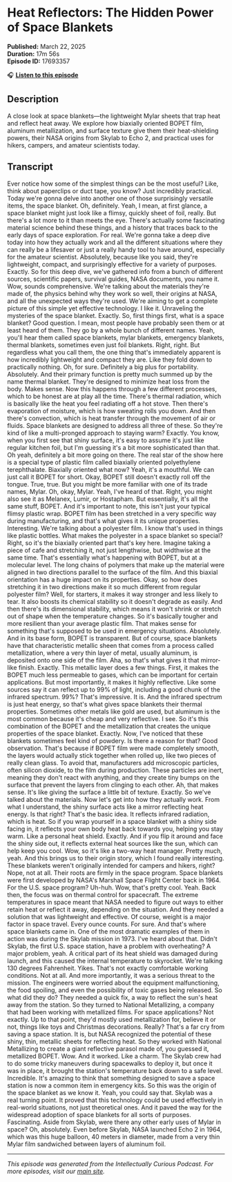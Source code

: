 # Heat Reflectors: The Hidden Power of Space Blankets

**Published:** March 22, 2025  
**Duration:** 17m 56s  
**Episode ID:** 17693357

🎧 **[Listen to this episode](https://intellectuallycurious.buzzsprout.com/2529712/episodes/17693357-heat-reflectors-the-hidden-power-of-space-blankets)**

## Description

A close look at space blankets—the lightweight Mylar sheets that trap heat and reflect heat away. We explore how biaxially oriented BOPET film, aluminum metallization, and surface texture give them their heat-shielding powers, their NASA origins from Skylab to Echo 2, and practical uses for hikers, campers, and amateur scientists today.

## Transcript

Ever notice how some of the simplest things can be the most useful? Like, think about paperclips or duct tape, you know? Just incredibly practical. Today we're gonna delve into another one of those surprisingly versatile items, the space blanket. Oh, definitely. Yeah, I mean, at first glance, a space blanket might just look like a flimsy, quickly sheet of foil, really. But there's a lot more to it than meets the eye. There's actually some fascinating material science behind these things, and a history that traces back to the early days of space exploration. For real. We're gonna take a deep dive today into how they actually work and all the different situations where they can really be a lifesaver or just a really handy tool to have around, especially for the amateur scientist. Absolutely, because like you said, they're lightweight, compact, and surprisingly effective for a variety of purposes. Exactly. So for this deep dive, we've gathered info from a bunch of different sources, scientific papers, survival guides, NASA documents, you name it. Wow, sounds comprehensive. We're talking about the materials they're made of, the physics behind why they work so well, their origins at NASA, and all the unexpected ways they're used. We're aiming to get a complete picture of this simple yet effective technology. I like it. Unraveling the mysteries of the space blanket. Exactly. So, first things first, what is a space blanket? Good question. I mean, most people have probably seen them or at least heard of them. They go by a whole bunch of different names. Yeah, you'll hear them called space blankets, mylar blankets, emergency blankets, thermal blankets, sometimes even just foil blankets. Right, right. But regardless what you call them, the one thing that's immediately apparent is how incredibly lightweight and compact they are. Like they fold down to practically nothing. Oh, for sure. Definitely a big plus for portability. Absolutely. And their primary function is pretty much summed up by the name thermal blanket. They're designed to minimize heat loss from the body. Makes sense. Now this happens through a few different processes, which to be honest are at play all the time. There's thermal radiation, which is basically like the heat you feel radiating off a hot stove. Then there's evaporation of moisture, which is how sweating rolls you down. And then there's convection, which is heat transfer through the movement of air or fluids. Space blankets are designed to address all three of these. So they're kind of like a multi-pronged approach to staying warm? Exactly. You know, when you first see that shiny surface, it's easy to assume it's just like regular kitchen foil, but I'm guessing it's a bit more sophisticated than that. Oh yeah, definitely a bit more going on there. The real star of the show here is a special type of plastic film called biaxially oriented polyethylene terephthalate. Biaxially oriented what now? Yeah, it's a mouthful. We can just call it BOPET for short. Okay, BOPET still doesn't exactly roll off the tongue. True, true. But you might be more familiar with one of its trade names, Mylar. Oh, okay, Mylar. Yeah, I've heard of that. Right, you might also see it as Melanex, Lumir, or Hostapham. But essentially, it's all the same stuff, BOPET. And it's important to note, this isn't just your typical flimsy plastic wrap. BOPET film has been stretched in a very specific way during manufacturing, and that's what gives it its unique properties. Interesting. We're talking about a polyester film. I know that's used in things like plastic bottles. What makes the polyester in a space blanket so special? Right, so it's the biaxially oriented part that's key here. Imagine taking a piece of cafe and stretching it, not just lengthwise, but widthwise at the same time. That's essentially what's happening with BOPET, but at a molecular level. The long chains of polymers that make up the material were aligned in two directions parallel to the surface of the film. And this biaxial orientation has a huge impact on its properties. Okay, so how does stretching it in two directions make it so much different from regular polyester film? Well, for starters, it makes it way stronger and less likely to tear. It also boosts its chemical stability so it doesn't degrade as easily. And then there's its dimensional stability, which means it won't shrink or stretch out of shape when the temperature changes. So it's basically tougher and more resilient than your average plastic film. That makes sense for something that's supposed to be used in emergency situations. Absolutely. And in its base form, BOPET is transparent. But of course, space blankets have that characteristic metallic sheen that comes from a process called metallization, where a very thin layer of metal, usually aluminum, is deposited onto one side of the film. Aha, so that's what gives it that mirror-like finish. Exactly. This metallic layer does a few things. First, it makes the BOPET much less permeable to gases, which can be important for certain applications. But most importantly, it makes it highly reflective. Like some sources say it can reflect up to 99% of light, including a good chunk of the infrared spectrum. 99%? That's impressive. It is. And the infrared spectrum is just heat energy, so that's what gives space blankets their thermal properties. Sometimes other metals like gold are used, but aluminum is the most common because it's cheap and very reflective. I see. So it's this combination of the BOPET and the metallization that creates the unique properties of the space blanket. Exactly. Now, I've noticed that these blankets sometimes feel kind of powdery. Is there a reason for that? Good observation. That's because if BOPET film were made completely smooth, the layers would actually stick together when rolled up, like two pieces of really clean glass. To avoid that, manufacturers add microscopic particles, often silicon dioxide, to the film during production. These particles are inert, meaning they don't react with anything, and they create tiny bumps on the surface that prevent the layers from clinging to each other. Ah, that makes sense. It's like giving the surface a little bit of texture. Exactly. So we've talked about the materials. Now let's get into how they actually work. From what I understand, the shiny surface acts like a mirror reflecting heat energy. Is that right? That's the basic idea. It reflects infrared radiation, which is heat. So if you wrap yourself in a space blanket with a shiny side facing in, it reflects your own body heat back towards you, helping you stay warm. Like a personal heat shield. Exactly. And if you flip it around and face the shiny side out, it reflects external heat sources like the sun, which can help keep you cool. Wow, so it's like a two-way heat manager. Pretty much, yeah. And this brings us to their origin story, which I found really interesting. These blankets weren't originally intended for campers and hikers, right? Nope, not at all. Their roots are firmly in the space program. Space blankets were first developed by NASA's Marshall Space Flight Center back in 1964. For the U.S. space program? Uh-huh. Wow, that's pretty cool. Yeah. Back then, the focus was on thermal control for spacecraft. The extreme temperatures in space meant that NASA needed to figure out ways to either retain heat or reflect it away, depending on the situation. And they needed a solution that was lightweight and effective. Of course, weight is a major factor in space travel. Every ounce counts. For sure. And that's where space blankets came in. One of the most dramatic examples of them in action was during the Skylab mission in 1973. I've heard about that. Didn't Skylab, the first U.S. space station, have a problem with overheating? A major problem, yeah. A critical part of its heat shield was damaged during launch, and this caused the internal temperature to skyrocket. We're talking 130 degrees Fahrenheit. Yikes. That's not exactly comfortable working conditions. Not at all. And more importantly, it was a serious threat to the mission. The engineers were worried about the equipment malfunctioning, the food spoiling, and even the possibility of toxic gases being released. So what did they do? They needed a quick fix, a way to reflect the sun's heat away from the station. So they turned to National Metallizing, a company that had been working with metallized films. For space applications? Not exactly. Up to that point, they'd mostly used metallization for, believe it or not, things like toys and Christmas decorations. Really? That's a far cry from saving a space station. It is, but NASA recognized the potential of these shiny, thin, metallic sheets for reflecting heat. So they worked with National Metallizing to create a giant reflective parasol made of, you guessed it, metallized BOPET. Wow. And it worked. Like a charm. The Skylab crew had to do some tricky maneuvers during spacewalks to deploy it, but once it was in place, it brought the station's temperature back down to a safe level. Incredible. It's amazing to think that something designed to save a space station is now a common item in emergency kits. So this was the origin of the space blanket as we know it. Yeah, you could say that. Skylab was a real turning point. It proved that this technology could be used effectively in real-world situations, not just theoretical ones. And it paved the way for the widespread adoption of space blankets for all sorts of purposes. Fascinating. Aside from Skylab, were there any other early uses of Mylar in space? Oh, absolutely. Even before Skylab, NASA launched Echo 2 in 1964, which was this huge balloon, 40 meters in diameter, made from a very thin Mylar film sandwiched between layers of aluminum foil.

---
*This episode was generated from the Intellectually Curious Podcast. For more episodes, visit our [main site](https://intellectuallycurious.buzzsprout.com).*
